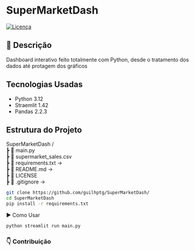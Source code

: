 # SuperMarketDash
 
[![Licença](https://img.shields.io/badge/license-MIT-blue.svg)](LICENSE)

## 📌 Descrição
Dashboard interativo feito totalmente com Python, desde o tratamento dos dados até protagem dos gráficos

## Tecnologias Usadas

- Python 3.12
- Straemlit 1.42
- Pandas 2.2.3

## Estrutura do Projeto

SuperMarketDash /\
┣ 📂 main.py \
┣ 📂 supermarket_sales.csv \
┣ 📜 requirements.txt →  \
┣ 📜 README.md → \
┣ 📂 LICENSE \
┣ 📜 .gitignore → 

```bash
git clone https://github.com/guilhptg/SuperMarketDash/
cd SuperMarketDash
pip install -r requirements.txt
```

▶️ Como Usar

``` bash
python streamlit run main.py
```

### 👇 Contribuição